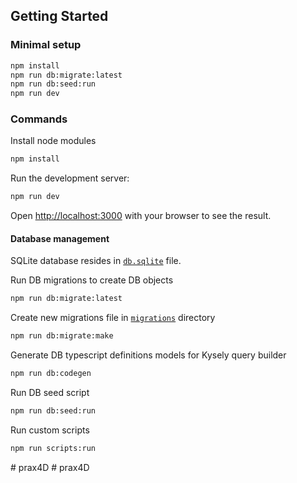 ## Getting Started

### Minimal setup

```bash
npm install
npm run db:migrate:latest
npm run db:seed:run
npm run dev
```

### Commands

Install node modules

```bash
npm install
```

Run the development server:

```bash
npm run dev
```

Open [http://localhost:3000](http://localhost:3000) with your browser to see the result.

#### Database management

SQLite database resides in [`db.sqlite`](db.sqlite) file.

Run DB migrations to create DB objects

```bash
npm run db:migrate:latest
```

Create new migrations file in [`migrations`](migrations) directory

```bash
npm run db:migrate:make
```

Generate DB typescript definitions models for Kysely query builder

```bash
npm run db:codegen
```

Run DB seed script

```bash
npm run db:seed:run
```

Run custom scripts

```bash
npm run scripts:run
```
#   p r a x 4 D  
 #   p r a x 4 D  
 